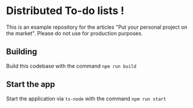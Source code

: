 # Distributed To-do lists !

This is an example repository for the articles "Put your personal project on the market". Please do not use for production purposes.

## Building

Build this codebase with the command `npm run build`

## Start the app

Start the application via `ts-node` with the command `npm run start`